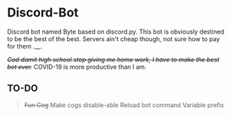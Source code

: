 # Discord-Bot
Discord bot named Byte based on discord.py. This bot is obviously destined to be the best of the best. Servers ain't cheap though,
not sure how to pay for them .__.

~~*God damit high school stop giving me home work, I have to make the best bot ever.*~~ COVID-19 is more productive than I am.

## TO-DO
> ~~Fun Cog~~
> Make cogs disable-able
> Reload bot command
> Variable prefix
